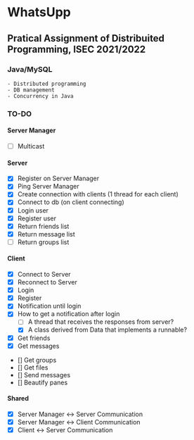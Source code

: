 # WhatsUpp
## Pratical Assignment of Distribuited Programming, ISEC 2021/2022

### Java/MySQL
    - Distributed programming
    - DB management
    - Concurrency in Java

### TO-DO
#### Server Manager
- [ ] Multicast

#### Server
- [X] Register on Server Manager
- [X] Ping Server Manager
- [X] Create connection with clients (1 thread for each client)
- [X] Connect to db (on client connecting)
- [X] Login user
- [X] Register user 
- [X] Return friends list
- [X] Return message list
- [ ] Return groups list

#### Client
- [X] Connect to Server
- [X] Reconnect to Server
- [X] Login
- [X] Register
- [X] Notification until login
- [X] How to get a notification after login
    - [ ] A thread that receives the responses from server?
    - [X] A class derived from Data that implements a runnable?
- [X] Get friends
- [X] Get messages
- [] Get groups
- [] Get files
- [] Send messages
- [] Beautify panes

#### Shared
- [X] Server Manager <-> Server Communication
- [X] Server Manager <-> Client Communication
- [X] Client <-> Server Communication
